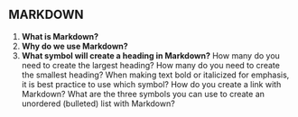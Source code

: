 ## MARKDOWN
1. **What is Markdown?**
1. **Why do we use Markdown?**
1. **What symbol will create a heading in Markdown?**
How many do you need to create the largest heading?
How many do you need to create the smallest heading?
When making text bold or italicized for emphasis, it is best practice to use which symbol?
How do you create a link with Markdown?
What are the three symbols you can use to create an unordered (bulleted) list with Markdown?
